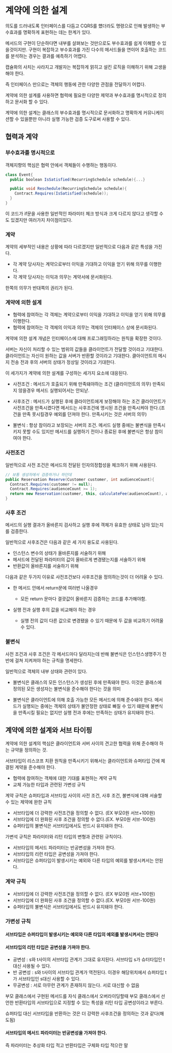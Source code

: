 # 계약에 의한 설계

의도를 드러내도록 인터페이스를 다듬고 CQRS를 헀더라도 명령으로 인해 발생하는 부수효과를 명확하게 표현하는 데는 한계가 있다.

메서드의 구현이 단순하다면 내부를 살펴보는 것만으로도 부수효과를 쉽게 이해할 수 있을것이지만. 구현이 복잡하고 부수효과를 가진 다수의 메서드들을 연이어 호출하는 코드를 분석하는 경우는 결과를 예측하기 어렵다.

캡슐화의 사치는 사라지고 개발자는 복잡하게 얽히고 설킨 로직을 이해하기 위해 고생을 해야 한다.

즉 인터페이스 만으로는 객체의 행동에 관한 다양한 관점을 전달하기 어렵다.

계약에 의한 설계를 사용하면 협력에 필요한 다양한 제약과 부수효과를 명시적으로 정의하고 문서화 할 수 있다.

계약에 의한 설계는 클래스의 부수효과를 명시적으로 문서화하고 명확하게 커뮤니케이션할 수 있을뿐만 아니라 실행 가능한 검증 도구로써 사용할 수 있다.

## 협력과 계약

### 부수효과를 명시적으로

객체지향의 핵심은 협력 안에서 객체들이 수행하는 행동이다.

```c#
class Event{
  public boolean IsSatisfied(RecurringSchedule schedule){...}

  public void Reschedule(RecurringSchedule schedule){
    Contract.Requires(IsSatisfied(schedule));
  }
}
```

이 코드가 if문을 사용한 일반적인 파라미터 체크 방식과 크게 다르지 않다고 생각할 수도 있겠지만 여러가지 차이점이있다.

### 계약

계약의 세부적인 내용은 상황에 따라 다르겠지만 일반적으로 다음과 같은 특성을 가진다.

-   각 계약 당사자는 계약으로부터 이익을 기대하고 이익을 얻기 위해 의무를 이행한다.
-   각 계약 당사자는 이익과 의무는 계약서에 문서화된다.

한쪽의 의무가 반대쪽의 권리가 된다.

### 계약에 의한 설계

-   협력에 참여하는 각 객체는 계약으로부터 이익을 기대하고 이익을 얻기 위해 의무를 이행한다.
-   협력에 참여하는 각 객체의 이익과 의무는 객체의 인터페이스 상에 문서화된다.

계약에 의한 설계 개념은 인터페이스에 대해 프로그래밍하라는 원칙을 확장한 것이다.

서버는 자신이 처리할 수 있는 범위의 값들을 클라이언트가 전달할 것이라고 기대한다. 클라이언트는 자신이 원하는 값을 서버가 반환할 것이라고 기대한다. 클아이언트의 메시지 전송 전과 후의 서버의 상태가 정상일 것이라고 기대한다.

이 세가지가 계약에 의한 설계를 구성하는 세가지 요소에 대응된다.

-   사전조건 : 메서드가 호출되기 위해 만족돼야하는 조건 (클라이언트의 의무) 만족되지 않을경우 메서드 실행되어서는 안되낟.

-   사후조건 : 메서드가 실행된 후에 클라이언트에게 보장해야 하는 조건 클라이언트가 사전조건을 만족시켰다면 메서드는 사후조건에 명시된 조건을 만족시켜야 한다.(조건을 만족 못시킬경우 예외를 던져야 한다. 만족시키는 것은 서버의 의무)

-   불변식 : 항상 참이라고 보장되는 서버의 조건. 메서드 실행 중에는 불변식을 만족시키지 못할 수도 있지만 메서드를 실행하기 전이나 종료된 후에 불변식은 항상 참이여야 한다.

### 사전조건

일반적으로 사전 조건은 메서드의 전달된 인자의정합성을 체크하기 위해 사용된다.

```c#
// 보통 생성자에서 검증하거나 하던데
public Reservation Reserve(Customer customer, int audienceCount){
  Contract.Requires(customer != null);
  Contract.Requires(audienceCount >= 1);
  return new Reservation(customer, this, calculateFee(audienceCount), audienceCount);
}
```

### 사후 조건

메서드의 실행 결과가 올바른지 검사하고 실행 후에 객체가 유효한 상태로 남아 있는지를 검증한다.

일반적으로 사후조건은 다음과 같은 세 가지 용도로 사용된다.

-   인스턴스 변수의 상태가 올바른지를 서술하기 위해
-   메서드에 전달된 파라미터의 값이 올바르게 변경됐는지를 서술하기 위해
-   반환값이 올바른지를 서술하기 위해

다음과 같은 두가지 이유로 사전조건보다 사후조건을 정의하는것이 더 어려울 수 있다.

-   한 메서드 안에서 return문에 여러번 나올경우

    -   모든 return 문마다 결괏값이 올바른지 검증하는 코드를 추가해야함.

-   실행 전과 실행 후의 값을 비교해야 하는 경우
    -   실행 전의 값이 다른 값으로 변경됐을 수 있기 때문에 두 값을 비교하기 어려울 수 있다.

### 불변식

사전 조건과 사후 조건은 각 메서드마다 달라지는데 반해 불변식은 인스턴스생명주기 전반에 걸쳐 지켜져야 하는 규칙을 명세한다.

일반적으로 객체의 내부 상태와 관련이 있다.

-   불변식은 클래스의 모든 인스턴스가 생성된 후에 만족돼야 한다. 이것은 클래스에 정의된 모든 생성자는 불변식을 준수해야 한다는 것을 의미

-   불변식은 클라이언트에 의해 호출 가능한 모든 메서드에 의해 준수돼야 한다. 메서드가 실행되는 중에는 객체의 상태가 불안정한 상태로 빠질 수 있기 떄문에 불변식을 만족시킬 필요는 없지만 실행 전과 후에는 만족하는 상태가 유지돼야 한다.

## 계약에 의한 설계와 서브 타이핑

계약에 의한 설계의 핵심은 클라이언트와 서버 사이의 견고한 협력을 위해 준수해야 하는 규약을 정의하는 것.

서브타입이 리스코프 치환 원칙을 만족시키기 위해서는 클라이언트와 슈퍼타입 간에 체결된 계약을 준수해야 한다.

-   협력에 참여하는 객체에 대한 기대를 표현하는 계약 규칙
-   교체 가능한 타입과 관련된 가변성 규칙

계약 규칙은 슈퍼타입과 서브타입 사이의 사전 조건, 사후 조건, 불변식에 대해 서술할 수 있는 제약에 완한 규칙

-   서브타입에 더 강력한 사전조건을 정의할 수 없다. (EX 부모0원 서브+100원)
-   서브타입에 더 완화된 사후 조건을 정의할 수 없다.(EX. 부모0원 서브-100원)
-   슈퍼타입의 불변식은 서브타입에서도 반드시 유지돼야 한다.

가변석 규칙은 파라미터와 리턴 타입의 변형과 관련된 규칙이다.

-   서브타입의 메서드 파라미터는 반공변성을 가져야 한다.
-   서브타입의 리런 타입은 공변성을 가져야 한다.
-   서브타입은 슈퍼타입이 발생시키는 예외와 다른 타입의 예외를 발생시켜서는 안된다.

### 계약 규칙

-   서브타입에 더 강력한 사전조건을 정의할 수 없다. (EX 부모0원 서브+100원)
-   서브타입에 더 완화된 사후 조건을 정의할 수 없다.(EX. 부모0원 서브-100원)
-   슈퍼타입의 불변식은 서브타입에서도 반드시 유지돼야 한다.

### 가변성 규칙

#### 서브타입은 슈퍼타입이 발생시키는 예외와 다른 타입의 예외를 발생시켜서는 안된다

#### 서브타입의 리턴 타입은 공변성을 가져야 한다.

-   공변성 : s와 t사이의 서브타입 관계가 그대로 유지된다. 서브타입 s가 슈터타입인 t대신 사용될 수 있다.
-   반 공변성 : s와 t사이의 서브타입 관계가 역전된다. 이경우 해당위치에서 슈퍼타입 t가 서브타입인 s대신 사용할 수 있다.
-   무공변성 : 서로 아무런 관계가 존재하지 않는다. 서로 대신할 수 없음

부모 클래스에서 구현된 메서드를 자식 클래스에서 오버라이딩할때 부모 클래스에서 선언한 반환타입의 서브타입으로 지정할 수 있는 특성을 리턴 타입 공변성이라고 부른다.

슈퍼타입 대신 서브타입을 반환하는 것은 더 강력한 사후조건을 정의하는 것과 같다(해도됨)

#### 서브타입의 메서드 파라미터는 반공변성을 가져야 한다.

즉 파라미터는 추상화 타입 적고 반환타입은 구체화 타입 적으란 말
